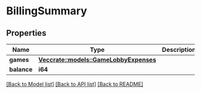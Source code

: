 # BillingSummary

## Properties

Name | Type | Description | Notes
------------ | ------------- | ------------- | -------------
**games** | [**Vec<crate::models::GameLobbyExpenses>**](GameLobbyExpenses.md) |  | 
**balance** | **i64** |  | 

[[Back to Model list]](../README.md#documentation-for-models) [[Back to API list]](../README.md#documentation-for-api-endpoints) [[Back to README]](../README.md)


